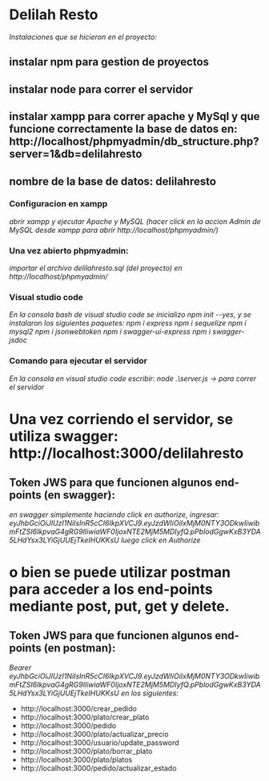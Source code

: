 # Delilah Resto
_Instalaciones que se hicieron en el proyecto:_
## instalar npm para gestion de proyectos
## instalar node para correr el servidor
## instalar xampp para correr apache y MySql y que funcione correctamente la base de datos en: http://localhost/phpmyadmin/db_structure.php?server=1&db=delilahresto
## nombre de la base de datos: delilahresto


### Configuracion en xampp
_abrir xampp y ejecutar Apache y MySQL (hacer click en la accion Admin de MySQL desde xampp para abrir http://localhost/phpmyadmin/)_

### Una vez abierto phpmyadmin:
_importar el archivo delilahresto.sql (del proyecto) en http://localhost/phpmyadmin/_

### Visual studio code
_En la consola bash de visual studio code se inicializo npm init --yes, y se instalaron los siguientes paquetes:_
    _npm i express_
    _npm i sequelize_
    _npm i mysql2_
    _npm i jsonwebtoken_
    _npm i swagger-ui-express_
    _npm i swagger-jsdoc_

### Comando para ejecutar el servidor
_En la consola en visual studio code escribir: node .\server.js           -> para correr el servidor_

# Una vez corriendo el servidor, se utiliza swagger: http://localhost:3000/delilahresto 

## Token JWS para que funcionen algunos end-points (en swagger):
_en swagger simplemente haciendo click en authorize, ingresar: eyJhbGciOiJIUzI1NiIsInR5cCI6IkpXVCJ9.eyJzdWIiOiIxMjM0NTY3ODkwIiwibmFtZSI6IkpvaG4gRG9lIiwiaWF0IjoxNTE2MjM5MDIyfQ.pPblodGgwKxB3YDA5LHdYsx3LYiGjUUEjTkeIHUKKsU_
_luego click en Authorize_

# o bien se puede utilizar postman para acceder a los end-points mediante post, put, get y delete.

## Token JWS para que funcionen algunos end-points (en postman):
_Bearer eyJhbGciOiJIUzI1NiIsInR5cCI6IkpXVCJ9.eyJzdWIiOiIxMjM0NTY3ODkwIiwibmFtZSI6IkpvaG4gRG9lIiwiaWF0IjoxNTE2MjM5MDIyfQ.pPblodGgwKxB3YDA5LHdYsx3LYiGjUUEjTkeIHUKKsU en los siguientes:_
* http://localhost:3000/crear_pedido
* http://localhost:3000/plato/crear_plato
* http://localhost:3000/pedido
* http://localhost:3000/plato/actualizar_precio
* http://localhost:3000/usuario/update_password
* http://localhost:3000/plato/borrar_plato
* http://localhost:3000/plato/platos
* http://localhost:3000/pedido/actualizar_estado
